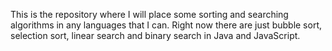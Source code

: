 This is the repository where I will place some sorting and searching algorithms in any languages that I can. Right now there are just bubble sort, selection sort, linear search and binary search in Java and JavaScript.

